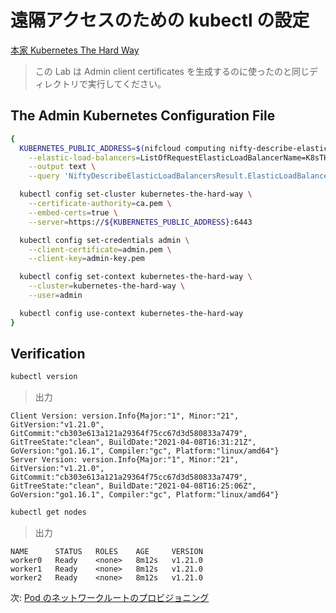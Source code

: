 # 遠隔アクセスのための kubectl の設定

[本家 Kubernetes The Hard Way](https://github.com/kelseyhightower/kubernetes-the-hard-way/blob/master/docs/10-configuring-kubectl.md)

> この Lab は Admin client certificates を生成するのに使ったのと同じディレクトリで実行してください。

## The Admin Kubernetes Configuration File

```sh
{
  KUBERNETES_PUBLIC_ADDRESS=$(nifcloud computing nifty-describe-elastic-load-balancers \
    --elastic-load-balancers=ListOfRequestElasticLoadBalancerName=K8sTHWLB \
    --output text \
    --query 'NiftyDescribeElasticLoadBalancersResult.ElasticLoadBalancerDescriptions[0].NetworkInterfaces[0].IpAddress')

  kubectl config set-cluster kubernetes-the-hard-way \
    --certificate-authority=ca.pem \
    --embed-certs=true \
    --server=https://${KUBERNETES_PUBLIC_ADDRESS}:6443

  kubectl config set-credentials admin \
    --client-certificate=admin.pem \
    --client-key=admin-key.pem

  kubectl config set-context kubernetes-the-hard-way \
    --cluster=kubernetes-the-hard-way \
    --user=admin

  kubectl config use-context kubernetes-the-hard-way
}
```

## Verification

```sh
kubectl version
```

> 出力

```
Client Version: version.Info{Major:"1", Minor:"21", GitVersion:"v1.21.0", GitCommit:"cb303e613a121a29364f75cc67d3d580833a7479", GitTreeState:"clean", BuildDate:"2021-04-08T16:31:21Z", GoVersion:"go1.16.1", Compiler:"gc", Platform:"linux/amd64"}
Server Version: version.Info{Major:"1", Minor:"21", GitVersion:"v1.21.0", GitCommit:"cb303e613a121a29364f75cc67d3d580833a7479", GitTreeState:"clean", BuildDate:"2021-04-08T16:25:06Z", GoVersion:"go1.16.1", Compiler:"gc", Platform:"linux/amd64"}
```

```sh
kubectl get nodes
```

> 出力

```
NAME      STATUS   ROLES    AGE     VERSION
worker0   Ready    <none>   8m12s   v1.21.0
worker1   Ready    <none>   8m12s   v1.21.0
worker2   Ready    <none>   8m12s   v1.21.0
```

次: [Pod のネットワークルートのプロビジョニング](11-pod-network-routes.md)
